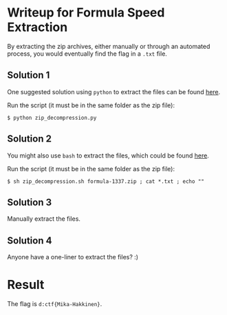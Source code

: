 # Writeup for Formula Speed Extraction
By extracting the zip archives, either manually or through an automated process, you would eventually find the flag in a `.txt` file.

## Solution 1
One suggested solution using `python` to extract the files can be found [here](examples/zip_decompression.py).

Run the script (it must be in the same folder as the zip file):

```
$ python zip_decompression.py
```

## Solution 2
You might also use `bash` to extract the files, which could be found [here](examples/zip_decompression.sh).

Run the script (it must be in the same folder as the zip file):

```
$ sh zip_decompression.sh formula-1337.zip ; cat *.txt ; echo ""
```


## Solution 3
Manually extract the files.

## Solution 4
Anyone have a one-liner to extract the files? :)

# Result
The flag is `d:ctf{Mika-Hakkinen}`.